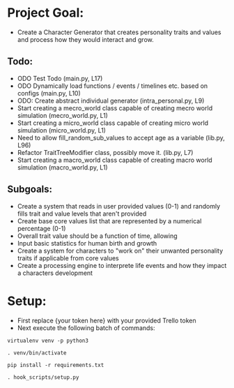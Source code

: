 # Project Goal:
* Create a Character Generator that creates personality traits and values and process how they would interact and grow.
## Todo:
* ODO Test Todo (main.py, L17)
* ODO Dynamically load functions / events / timelines etc. based on configs (main.py, L10)
* ODO: Create abstract individual generator (intra_personal.py, L9)
* Start creating a mecro_world class capable of creating mecro world simulation (mecro_world.py, L1)
* Start creating a micro_world class capable of creating micro world simulation (micro_world.py, L1)
* Need to allow fill_random_sub_values to accept age as a variable (lib.py, L96)
* Refactor TraitTreeModifier class, possibly move it. (lib.py, L7)
* Start creating a macro_world class capable of creating macro world simulation (macro_world.py, L1)
## Subgoals:
* Create a system that reads in user provided values (0-1) and randomly fills trait and value levels that aren't provided
* Create base core values list that are represented by a numerical percentage (0-1)
* Overall trait value should be a function of time, allowing 
* Input basic statistics for human birth and growth
* Create a system for characters to "work on" their unwanted personality traits if applicable from core values
* Create a processing engine to interprete life events and how they impact a characters development
# Setup:
* First replace {your token here} with your provided Trello token
* Next execute the following batch of commands:
```
virtualenv venv -p python3
```
```
. venv/bin/activate
```
```
pip install -r requirements.txt
```
```
. hook_scripts/setup.py
```
